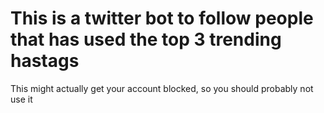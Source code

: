 #  This is a twitter bot to follow people that has used the top 3 trending hastags

This might actually get your account blocked, so you should probably not use it